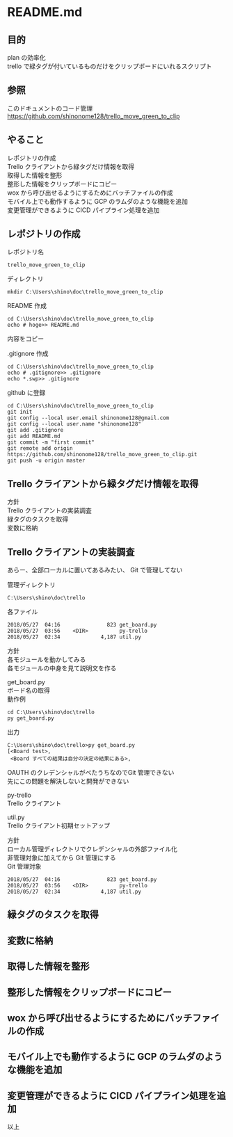   
# README.md  
  
## 目的  
  
plan の効率化  
trello で緑タグが付いているものだけをクリップボードにいれるスクリプト  
  
## 参照  
  
このドキュメントのコード管理  
https://github.com/shinonome128/trello_move_green_to_clip  
  
## やること  
  
レポジトリの作成  
Trello クライアントから緑タグだけ情報を取得  
取得した情報を整形  
整形した情報をクリップボードにコピー  
wox から呼び出せるようにするためにバッチファイルの作成  
モバイル上でも動作するように GCP のラムダのような機能を追加  
変更管理ができるように CICD パイプライン処理を追加  
  
## レポジトリの作成  
  
レポジトリ名  
```  
trello_move_green_to_clip  
```  
  
ディレクトリ  
```  
mkdir C:\Users\shino\doc\trello_move_green_to_clip  
```  
  
README 作成  
```  
cd C:\Users\shino\doc\trello_move_green_to_clip  
echo # hoge>> README.md  
```  
内容をコピー  
  
.gitignore 作成  
```  
cd C:\Users\shino\doc\trello_move_green_to_clip  
echo # .gitignore>> .gitignore  
echo *.swp>> .gitignore  
```  
  
github に登録  
```  
cd C:\Users\shino\doc\trello_move_green_to_clip  
git init  
git config --local user.email shinonome128@gmail.com  
git config --local user.name "shinonome128"  
git add .gitignore  
git add README.md  
git commit -m "first commit"  
git remote add origin https://github.com/shinonome128/trello_move_green_to_clip.git  
git push -u origin master  
```  
  
## Trello クライアントから緑タグだけ情報を取得  
  
方針  
Trello クライアントの実装調査  
緑タグのタスクを取得  
変数に格納  
  
## Trello クライアントの実装調査  
  
あらー、全部ローカルに置いてあるみたい、 Git で管理してない  
  
管理ディレクトリ  
```  
C:\Users\shino\doc\trello  
```  
  
各ファイル  
```  
2018/05/27  04:16               823 get_board.py  
2018/05/27  03:56    <DIR>          py-trello  
2018/05/27  02:34             4,187 util.py  
```  
  
方針  
各モジュールを動かしてみる  
各モジュールの中身を見て説明文を作る  
  
get_board.py  
ボード名の取得  
動作例  
```  
cd C:\Users\shino\doc\trello  
py get_board.py  
```  
  
出力  
```  
C:\Users\shino\doc\trello>py get_board.py  
[<Board test>,  
 <Board すべての結果は自分の決定の結果にある>,  
```  
OAUTH のクレデンシャルがべたうちなのでGit 管理できない  
先にこの問題を解決しないと開発ができない  
  
py-trello  
Trello クライアント  
  
util.py  
Trello クライアント初期セットアップ  
  
方針  
ローカル管理ディレクトリでクレデンシャルの外部ファイル化  
非管理対象に加えてから Git 管理にする  
Git 管理対象  
```  
2018/05/27  04:16               823 get_board.py  
2018/05/27  03:56    <DIR>          py-trello  
2018/05/27  02:34             4,187 util.py  
```  
  
## 緑タグのタスクを取得  
  
## 変数に格納  
  
## 取得した情報を整形  
  
## 整形した情報をクリップボードにコピー  
  
## wox から呼び出せるようにするためにバッチファイルの作成  
  
## モバイル上でも動作するように GCP のラムダのような機能を追加  
  
## 変更管理ができるように CICD パイプライン処理を追加  
  
以上  

